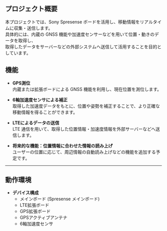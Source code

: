 ## プロジェクト概要

本プロジェクトでは、Sony Spresense ボードを活用し、移動情報をリアルタイムに収集・送信します。  
具体的には、内蔵の GNSS 機能や加速度センサーなどを用いて位置・動きのデータを取得し、  
取得したデータをサーバーなどの外部システムへ送信して活用することを目的としています。  

## 機能

- **GPS測位**  
  内蔵または拡張ボードによる GNSS 機能を利用し、現在位置を測位します。

- **6軸加速度センサによる補正**  
  取得した加速度データをもとに、位置や姿勢を補正することで、より正確な移動情報を得ることができます。

- **LTEによるデータの送信**  
  LTE 通信を用いて、取得した位置情報・加速度情報を外部サーバーなどへ送信します。

- **将来的な機能：位置情報に合わせた情報の読み上げ**  
  ユーザーの位置に応じて、周辺情報の自動読み上げなどの機能を追加する予定です。

---

## 動作環境

- **デバイス構成**  
  - メインボード (Spresense メインボード)  
  - LTE拡張ボード  
  - GPS拡張ボード  
  - GPSアクティブアンテナ  
  - 6軸加速度センサ 